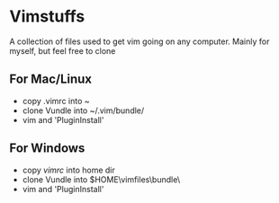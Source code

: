 Vimstuffs
=========

A collection of files used to get vim going on any computer. Mainly for myself, but feel free to clone

For Mac/Linux
--------------
- copy .vimrc into ~
- clone Vundle into ~/.vim/bundle/
- vim and 'PluginInstall'

For Windows
-----------
- copy _vimrc_ into home dir
- clone Vundle into $HOME\vimfiles\bundle\
- vim and 'PluginInstall'
